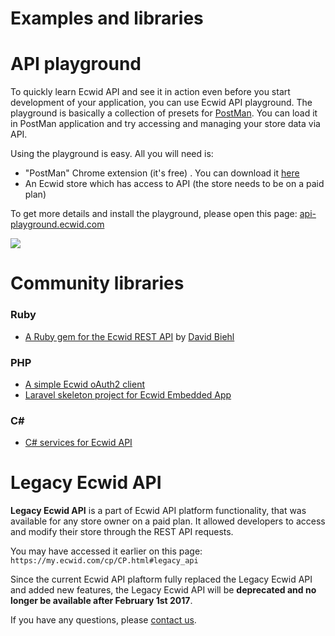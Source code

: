 # Examples and libraries

# API playground

To quickly learn Ecwid API and see it in action even before you start development of your application, you can use Ecwid API playground. The playground is basically a collection of presets for [PostMan](http://www.getpostman.com/). You can load it in PostMan application and try accessing and managing your store data via API. 

Using the playground is easy. All you will need is:

* "PostMan" Chrome extension (it's free) . You can download it [here](https://chrome.google.com/webstore/detail/postman-rest-client-packa/fhbjgbiflinjbdggehcddcbncdddomop)
* An Ecwid store which has access to API (the store needs to be on a paid plan)

To get more details and install the playground, please open this page: [api-playground.ecwid.com](https://api-playground.ecwid.com/)

<img src="https://dj925myfyz5v.cloudfront.net/wp-content/uploads/icon.png"></img>


# Community libraries

### Ruby
* [A Ruby gem for the Ecwid REST API](https://github.com/davidbiehl/ecwid_api) by [David Biehl](https://github.com/davidbiehl)

### PHP
* [A simple Ecwid oAuth2 client](https://github.com/Ecwid/ecwid-oauth2-client-php)
* [Laravel skeleton project for Ecwid Embedded App](https://github.com/Ecwid/ecwid-app-skeleton-php)

### C#
* [C# services for Ecwid API](https://github.com/kroniak/extensions-ecwid)


# Legacy Ecwid API

**Legacy Ecwid API** is a part of Ecwid API platform functionality, that was available for any store owner on a paid plan. It allowed developers to access and modify their store through the REST API requests. 

You may have accessed it earlier on this page: `https://my.ecwid.com/cp/CP.html#legacy_api`

Since the current Ecwid API plaftorm fully replaced the Legacy Ecwid API and added new features, the Legacy Ecwid API will be **deprecated and no longer be available after February 1st 2017**.

If you have any questions, please [contact us](/contact).

<br />
<br />
<br />
<br />
<br />
<br />
<br />
<br />
<br />
<br />






